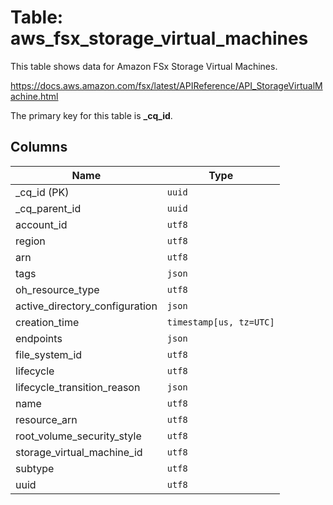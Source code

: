 # Table: aws_fsx_storage_virtual_machines

This table shows data for Amazon FSx Storage Virtual Machines.

https://docs.aws.amazon.com/fsx/latest/APIReference/API_StorageVirtualMachine.html

The primary key for this table is **_cq_id**.

## Columns

| Name          | Type          |
| ------------- | ------------- |
|_cq_id (PK)|`uuid`|
|_cq_parent_id|`uuid`|
|account_id|`utf8`|
|region|`utf8`|
|arn|`utf8`|
|tags|`json`|
|oh_resource_type|`utf8`|
|active_directory_configuration|`json`|
|creation_time|`timestamp[us, tz=UTC]`|
|endpoints|`json`|
|file_system_id|`utf8`|
|lifecycle|`utf8`|
|lifecycle_transition_reason|`json`|
|name|`utf8`|
|resource_arn|`utf8`|
|root_volume_security_style|`utf8`|
|storage_virtual_machine_id|`utf8`|
|subtype|`utf8`|
|uuid|`utf8`|